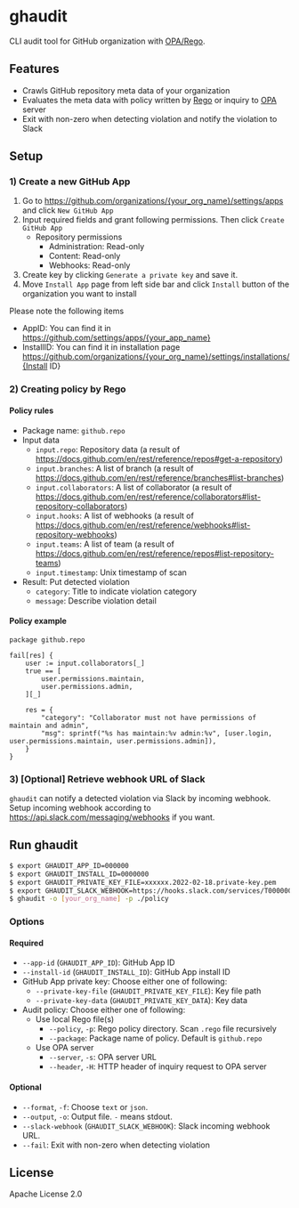 # ghaudit

CLI audit tool for GitHub organization with [OPA/Rego](https://www.openpolicyagent.org/docs/latest/policy-language/).

## Features

- Crawls GitHub repository meta data of your organization
- Evaluates the meta data with policy written by [Rego](https://www.openpolicyagent.org/docs/latest/policy-language/) or inquiry to [OPA](https://github.com/open-policy-agent/opa) server
- Exit with non-zero when detecting violation and notify the violation to Slack

## Setup

### 1) Create a new GitHub App

1. Go to https://github.com/organizations/{your_org_name}/settings/apps and click `New GitHub App`
2. Input required fields and grant following permissions. Then click `Create GitHub App`
    - Repository permissions
        - Administration: Read-only
        - Content: Read-only
        - Webhooks: Read-only
3. Create key by clicking `Generate a private key` and save it.
4. Move `Install App` page from left side bar and click `Install` button of the organization you want to install

Please note the following items

- AppID: You can find it in https://github.com/settings/apps/{your_app_name}
- InstallID: You can find it in installation page https://github.com/organizations/{your_org_name}/settings/installations/{Install ID}

### 2) Creating policy by Rego

#### Policy rules

- Package name: `github.repo`
- Input data
    - `input.repo`: Repository data (a result of https://docs.github.com/en/rest/reference/repos#get-a-repository)
    - `input.branches`: A list of branch (a result of https://docs.github.com/en/rest/reference/branches#list-branches)
    - `input.collaborators`: A list of collaborator (a result of https://docs.github.com/en/rest/reference/collaborators#list-repository-collaborators)
    - `input.hooks`: A list of webhooks (a result of https://docs.github.com/en/rest/reference/webhooks#list-repository-webhooks)
    - `input.teams`: A list of team (a result of https://docs.github.com/en/rest/reference/repos#list-repository-teams)
    - `input.timestamp`: Unix timestamp of scan
- Result: Put detected violation
    - `category`: Title to indicate violation category
    - `message`: Describe violation detail

#### Policy example

```rego
package github.repo

fail[res] {
    user := input.collaborators[_]
    true == [
        user.permissions.maintain,
        user.permissions.admin,
    ][_]

    res = {
        "category": "Collaborator must not have permissions of maintain and admin",
        "msg": sprintf("%s has maintain:%v admin:%v", [user.login, user.permissions.maintain, user.permissions.admin]),
    }
}
```

### 3) [Optional] Retrieve webhook URL of Slack

`ghaudit` can notify a detected violation via Slack by incoming webhook. Setup incoming webhook according to https://api.slack.com/messaging/webhooks if you want.

## Run ghaudit

```bash
$ export GHAUDIT_APP_ID=000000
$ export GHAUDIT_INSTALL_ID=0000000
$ export GHAUDIT_PRIVATE_KEY_FILE=xxxxxx.2022-02-18.private-key.pem
$ export GHAUDIT_SLACK_WEBHOOK=https://hooks.slack.com/services/T00000000/B00000000/XXXXXXXXXXXXXXXXXXXXXXXX
$ ghaudit -o [your_org_name] -p ./policy
```

### Options

#### Required

- `--app-id` (`GHAUDIT_APP_ID`): GitHub App ID
- `--install-id` (`GHAUDIT_INSTALL_ID`): GitHub App install ID
- GitHub App private key: Choose either one of following:
    - `--private-key-file` (`GHAUDIT_PRIVATE_KEY_FILE`): Key file path
    - `--private-key-data` (`GHAUDIT_PRIVATE_KEY_DATA`): Key data
- Audit policy: Choose either one of following:
    - Use local Rego file(s)
        - `--policy`, `-p`: Rego policy directory. Scan `.rego` file recursively
        - `--package`: Package name of policy. Default is `github.repo`
    - Use OPA server
        - `--server`, `-s`: OPA server URL
        - `--header`, `-H`: HTTP header of inquiry request to OPA server

#### Optional

- `--format`, `-f`: Choose `text` or `json`.
- `--output`, `-o`: Output file. `-` means stdout.
- `--slack-webhook` (`GHAUDIT_SLACK_WEBHOOK`): Slack incoming webhook URL.
- `--fail`: Exit with non-zero when detecting violation

## License

Apache License 2.0
